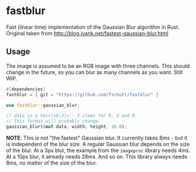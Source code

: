 # fastblur

Fast (linear time) implementation of the Gaussian Blur algorithm in Rust.
Original taken from http://blog.ivank.net/fastest-gaussian-blur.html

## Usage

The image is assumed to be an RGB image with three channels.
This should change in the future, so you can blur as many channels as you want. Still WIP.

```rust
#[dependencies]
fastblur = { git = "https://github.com/fschutt/fastblur" }
```

```rust
use fastblur::gaussian_blur;

// data is a Vec<[u8;3]> - 3 items for R, G and B.
// This format will probably change.
gaussian_blur(&mut data, width, height, 10.0);
```

__NOTE__: This is not "the fastest" Gaussian blur. It currently takes 8ms - but
it is independent of the blur size. A regular Gaussian blur depends on the size
of the blur. At a 3px blur, the example from the `imageproc` library needs 4ms.
At a 10px blur, it already needs 28ms. And so on. This library always needs
8ms, no matter of the size of the blur.
